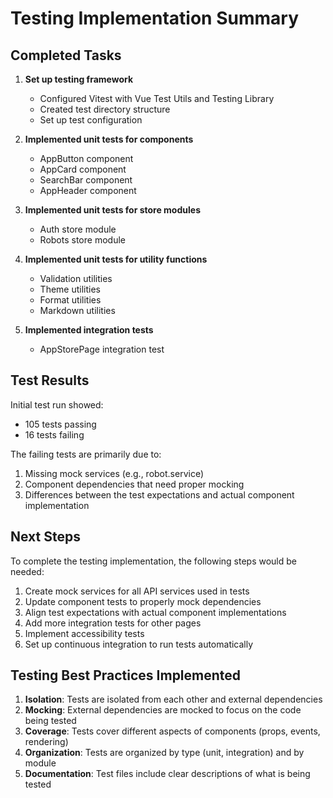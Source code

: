 # Testing Implementation Summary

## Completed Tasks

1. **Set up testing framework**
   - Configured Vitest with Vue Test Utils and Testing Library
   - Created test directory structure
   - Set up test configuration

2. **Implemented unit tests for components**
   - AppButton component
   - AppCard component
   - SearchBar component
   - AppHeader component

3. **Implemented unit tests for store modules**
   - Auth store module
   - Robots store module

4. **Implemented unit tests for utility functions**
   - Validation utilities
   - Theme utilities
   - Format utilities
   - Markdown utilities

5. **Implemented integration tests**
   - AppStorePage integration test

## Test Results

Initial test run showed:
- 105 tests passing
- 16 tests failing

The failing tests are primarily due to:
1. Missing mock services (e.g., robot.service)
2. Component dependencies that need proper mocking
3. Differences between the test expectations and actual component implementation

## Next Steps

To complete the testing implementation, the following steps would be needed:

1. Create mock services for all API services used in tests
2. Update component tests to properly mock dependencies
3. Align test expectations with actual component implementations
4. Add more integration tests for other pages
5. Implement accessibility tests
6. Set up continuous integration to run tests automatically

## Testing Best Practices Implemented

1. **Isolation**: Tests are isolated from each other and external dependencies
2. **Mocking**: External dependencies are mocked to focus on the code being tested
3. **Coverage**: Tests cover different aspects of components (props, events, rendering)
4. **Organization**: Tests are organized by type (unit, integration) and by module
5. **Documentation**: Test files include clear descriptions of what is being tested
